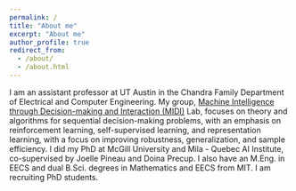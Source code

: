 ```yaml
---
permalink: /
title: "About me"
excerpt: "About me"
author_profile: true
redirect_from: 
  - /about/
  - /about.html
---
```


I am an assistant professor at UT Austin in the Chandra Family Department of Electrical and Computer Engineering. My group, [Machine Intelligence through Decision-making and Interaction (MIDI)](https://midi-lab.github.io/) Lab, focuses on theory and algorithms for sequential decision-making problems, with an emphasis on reinforcement learning, self-supervised learning, and representation learning, with a focus on improving robustness, generalization, and sample efficiency. I did my PhD at McGill University and Mila - Quebec AI Institute, co-supervised by Joelle Pineau and Doina Precup. I also have an M.Eng. in EECS and dual B.Sci. degrees in Mathematics and EECS from MIT. I am recruiting PhD students. 
